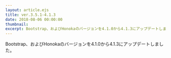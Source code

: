```yaml
---
layout: article.ejs
title: ver.3.5.1-4.1.3
date: 2018-08-06 00:00:00
thumbnail: 
excerpt: Bootstrap、およびHonokaのバージョンを4.1.0から4.1.3にアップデートしました
---
```


Bootstrap、およびHonokaのバージョンを4.1.0から4.1.3にアップデートしました。
